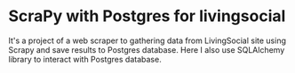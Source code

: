 # ScraPy with Postgres for livingsocial
It's a project of a web scraper to gathering data from LivingSocial site using Scrapy and save results to Postgres database. Here I also use SQLAlchemy library to interact with Postgres database.
